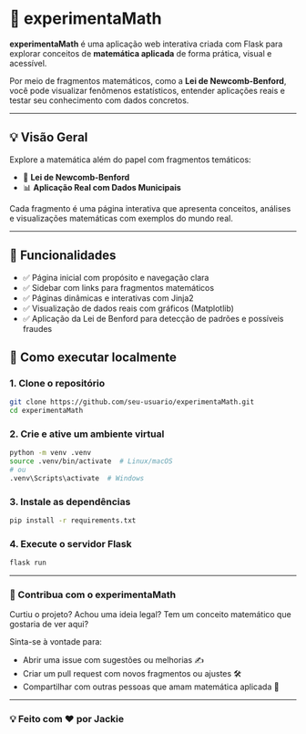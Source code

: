 # 🧪 experimentaMath

**experimentaMath** é uma aplicação web interativa criada com Flask para explorar conceitos de **matemática aplicada** de forma prática, visual e acessível.

Por meio de fragmentos matemáticos, como a **Lei de Newcomb-Benford**, você pode visualizar fenômenos estatísticos, entender aplicações reais e testar seu conhecimento com dados concretos.

---

## 💡 Visão Geral

Explore a matemática além do papel com fragmentos temáticos:

- 🔢 **Lei de Newcomb-Benford**  
- 📊 **Aplicação Real com Dados Municipais**

Cada fragmento é uma página interativa que apresenta conceitos, análises e visualizações matemáticas com exemplos do mundo real.

---

## 📌 Funcionalidades

- ✅ Página inicial com propósito e navegação clara  
- ✅ Sidebar com links para fragmentos matemáticos  
- ✅ Páginas dinâmicas e interativas com Jinja2  
- ✅ Visualização de dados reais com gráficos (Matplotlib)  
- ✅ Aplicação da Lei de Benford para detecção de padrões e possíveis fraudes

## 🚀 Como executar localmente

### 1. Clone o repositório
```bash
git clone https://github.com/seu-usuario/experimentaMath.git
cd experimentaMath
```

### 2. Crie e ative um ambiente virtual
```bash
python -m venv .venv
source .venv/bin/activate  # Linux/macOS
# ou
.venv\Scripts\activate  # Windows
```

### 3. Instale as dependências
```bash
pip install -r requirements.txt
```

### 4. Execute o servidor Flask
```bash
flask run
```

---

### 🤝 Contribua com o experimentaMath

Curtiu o projeto? Achou uma ideia legal? Tem um conceito matemático que gostaria de ver aqui?

Sinta-se à vontade para:
- Abrir uma issue com sugestões ou melhorias ✍️
- Criar um pull request com novos fragmentos ou ajustes 🛠️
- Compartilhar com outras pessoas que amam matemática aplicada 💬

---

### 💡 Feito com ❤️ por Jackie